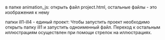 в папке animation_js: открыть файл project.html, остальные файлы - это изображения к нему

папки ill1-ill4 - единый проект:
Чтобы запустить проект необходимо открыть папку ill1 и запустить одноименный файл. Переход к остальным иллюстрациям осуществлен при помощи стрелок на иллюстрациях.

